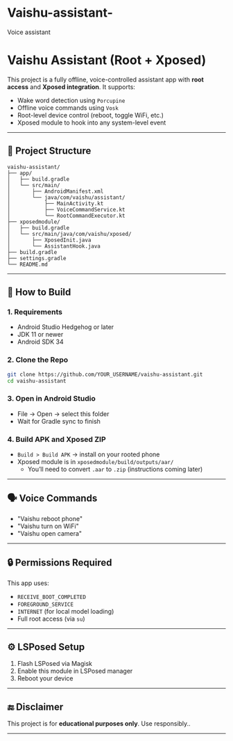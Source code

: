 # Vaishu-assistant-
Voice assistant 
# Vaishu Assistant (Root + Xposed)

This project is a fully offline, voice-controlled assistant app with **root access** and **Xposed integration**. It supports:

- Wake word detection using `Porcupine`
- Offline voice commands using `Vosk`
- Root-level device control (reboot, toggle WiFi, etc.)
- Xposed module to hook into any system-level event

---

## 📁 Project Structure

```
vaishu-assistant/
├── app/
│   ├── build.gradle
│   └── src/main/
│       ├── AndroidManifest.xml
│       └── java/com/vaishu/assistant/
│           ├── MainActivity.kt
│           ├── VoiceCommandService.kt
│           └── RootCommandExecutor.kt
├── xposedmodule/
│   ├── build.gradle
│   └── src/main/java/com/vaishu/xposed/
│       ├── XposedInit.java
│       └── AssistantHook.java
├── build.gradle
├── settings.gradle
└── README.md
```

---

## 🚀 How to Build

### 1. Requirements
- Android Studio Hedgehog or later
- JDK 11 or newer
- Android SDK 34

### 2. Clone the Repo
```bash
git clone https://github.com/YOUR_USERNAME/vaishu-assistant.git
cd vaishu-assistant
```

### 3. Open in Android Studio
- File → Open → select this folder
- Wait for Gradle sync to finish

### 4. Build APK and Xposed ZIP
- `Build > Build APK` → install on your rooted phone
- Xposed module is in `xposedmodule/build/outputs/aar/`
  - You’ll need to convert `.aar` to `.zip` (instructions coming later)

---

## 🗣️ Voice Commands
- "Vaishu reboot phone"
- "Vaishu turn on WiFi"
- "Vaishu open camera"

---

## 🔒 Permissions Required
This app uses:
- `RECEIVE_BOOT_COMPLETED`
- `FOREGROUND_SERVICE`
- `INTERNET` (for local model loading)
- Full root access (via `su`)

---

## ⚙️ LSPosed Setup
1. Flash LSPosed via Magisk
2. Enable this module in LSPosed manager
3. Reboot your device

---

## 🔚 Disclaimer
This project is for **educational purposes only**. Use responsibly..

---
